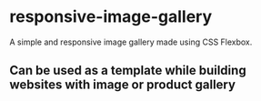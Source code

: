 # responsive-image-gallery
A simple and responsive image gallery made using CSS Flexbox.

## Can be used as a template while building websites with image or product gallery

